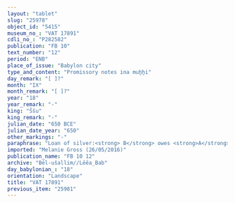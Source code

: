 ```yaml
---
layout: "tablet"
slug: "25978"
object_id: "5415"
museum_no_: "VAT 17891"
cdli_no_: "P282582"
publication: "FB 10"
text_number: "12"
period: "ENB"
place_of_issue: "Babylon city"
type_and_content: "Promissory notes ina muẖẖi"
day_remark: "[ ]?"
month: "IX"
month_remark: "[ ]?"
year: "18"
year_remark: "-"
king: "Ššu"
king_remark: "-"
julian_date: "650 BCE"
julian_date_year: "650"
other_markings: "-"
paraphrase: "Loan of silver:<strong> B</strong> owes <strong>A</strong> 2/3 mina of silver without interest (<em>qaqqadu</em>) of a business partnership. The debt is free of interest (<em>hubuttūtu</em>) until the midst of Nisān (I) of the following year (&Scaron;&scaron;u 19). If <strong>B</strong> fails to pay by then, the amount of silver will be added to the sum <strong>A</strong> invested in the same business partnership (<em>harrānu</em>). 1 square kor of arable land (<em>zēru</em>) of <strong>B</strong>, located beneath the Canal (<em>harru</em>) of Ahhē-&scaron;ullim, as well as 294+ square cubits (c. 73.5 m2) of the house of <strong>B</strong> are placed as a pledge. 3 witnesses (including Nab&ucirc;-gāmil and his son Nādinu of the Ṭābihu family) and the scribe.<br /> &nbsp;<br /> <strong>A</strong> = Bēl-u&scaron;allim//Lēˀ&ecirc;a; <strong>B</strong> = Bēl-nāṣir//Ṭābihu; Scribe = Nab&ucirc;-nāṣir/[&hellip;]<br /> &nbsp;"
imported: "Melanie Gross (26/05/2016)"
publication_name: "FB 10 12"
archive: "Bēl-ušallim//Lēēa_Bab"
day_babylonian_: "18"
orientation: "Landscape"
title: "VAT 17891"
previous_item: "25981"
---
```

